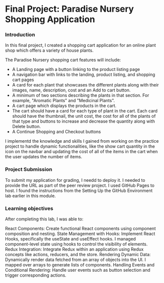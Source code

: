 # Final Project: Paradise Nursery Shopping Application
### Introduction
In this final project, I created a shopping cart application for an online plant shop which offers a variety of house plants.

The Paradise Nursery shopping cart features will include:
- A Landing page with a button linking to the product listing page
- A navigation bar with links to the landing, product listing, and shopping cart pages
- A card for each plant that showcases the different plants along with their images, name, description, cost and an Add to cart button.
- A minimum of two sections describing the plants in that section. For example, "Aromatic Plants" and "Medicinal Plants".
- A cart page which displays the products in the cart.
- The cart should have a card for each type of plant in the cart. Each card should have the thumbnail, the unit cost, the cost for all of the plants of that type and buttons to increase and decrease the quantity along with Delete button.
- A Continue Shopping and Checkout buttons

I implementd the knowledge and skills I gained from working on the practice project to handle dynamic functionalities, like the show cart quantity in the icon on the navbar and updating the cost of all of the items in the cart when the user updates the number of items.

### Project Submission
To submit my application for grading, I needd to deploy it. I needed to provide the URL as part of the peer review project. I used GitHub Pages to host. I found the instructions from the Setting Up the GitHub Environment lab earlier in this module.

### Learning objectives
After completing this lab, I was able to:

React Components: Create functional React components using component composition and nesting.
State Management with Hooks: Implement React Hooks, specifically the useState and useEffect hooks. I managed component-level state using hooks to control the visibility of elements.
Redux Integration: Integrate Redux within an application using Redux concepts like actions, reducers, and the store.
Rendering Dynamic Data: Dynamically render data fetched from an array of objects into the UI. I mapped over arrays to generate lists of components.
Handling Events and Conditional Rendering: Handle user events such as button selection and trigger corresponding actions.
